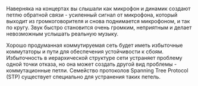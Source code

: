 Наверняка на концертах вы слышали как микрофон и динамик создают петлю обратной связи - усиленный сигнал от микрофона, который выходит из громкоговорителя и снова поднимается микрофоном, и так по кругу. Звук быстро становится очень громким, неприятным и делает невозможным услышать реальную музыку.

Хорошо продуманная коммутируемая сеть будет иметь избыточные коммутаторы и пути для обеспечения устойчивости к сбоям. Избыточность в иерархической структуре сети устраняет проблему одной точки отказа, но она может создать другой вид проблемы - коммутационные петли. Семейство протоколов Spanning Tree Protocol (STP) существует специально для устранения таких петель.
